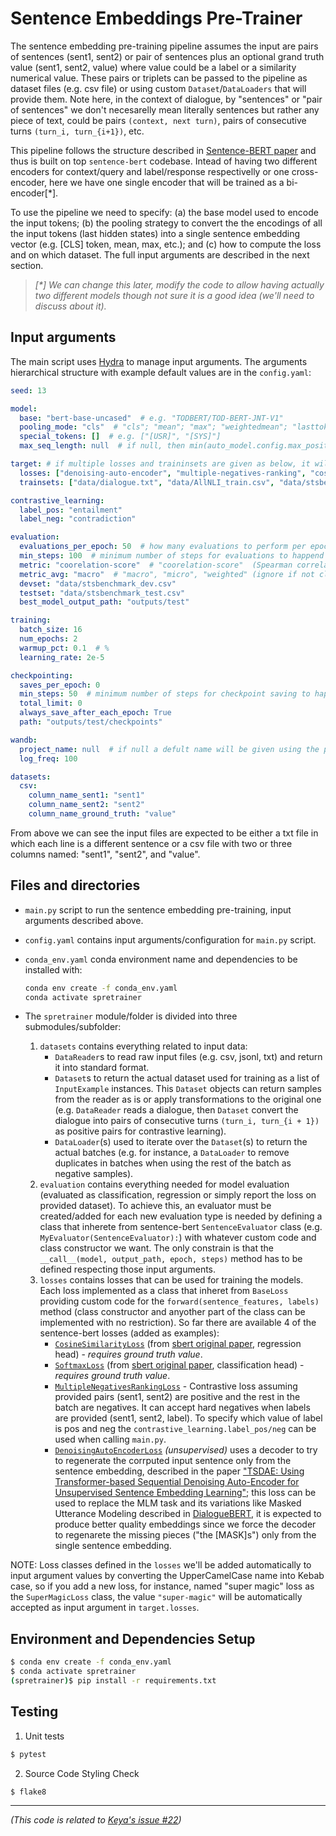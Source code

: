 # Sentence Embeddings Pre-Trainer

The sentence embedding pre-training pipeline assumes the input are pairs of sentences (sent1, sent2) or pair of sentences plus an optional grand truth value (sent1, sent2, value) where value could be a label or a similarity numerical value. These pairs or triplets can be passed to the pipeline as dataset files (e.g. csv file) or using custom `Dataset`/`DataLoaders` that will provide them. Note here, in the context of dialogue, by "sentences" or "pair of sentences" we don't necesarelly mean literally sentences but rather any piece of text, could be pairs `(context, next turn)`, pairs of consecutive turns `(turn_i, turn_{i+1})`, etc.

This pipeline follows the structure described in [Sentence-BERT paper](https://arxiv.org/pdf/1908.10084.pdf) and thus is built on top `sentence-bert` codebase. Intead of having two different encoders for context/query and label/response respectivelly or one cross-encoder, here we have one single encoder that will be trained as a bi-encoder[*].

To use the pipeline we need to specify: (a) the base model used to encode the input tokens; (b) the pooling strategy to convert the the encodings of all the input tokens (last hidden states) into a single sentence embedding vector (e.g. [CLS] token, mean, max, etc.); and (c) how to compute the loss and on which dataset. The full input arguments are described in the next section.



> _[*] We can change this later, modify the code to allow having actually two different models though not sure it is a good idea (we'll need to discuss about it)._



## Input arguments

The main script uses [Hydra](https://hydra.cc/) to manage input arguments. The arguments hierarchical structure with example default values are in the `config.yaml`:

```yaml
seed: 13

model:
  base: "bert-base-uncased"  # e.g. "TODBERT/TOD-BERT-JNT-V1"
  pooling_mode: "cls"  # "cls"; "mean"; "max"; "weightedmean"; "lasttoken";
  special_tokens: []  # e.g. ["[USR]", "[SYS]"]
  max_seq_length: null  # if null, then min(auto_model.config.max_position_embeddings, tokenizer.model_max_length)

target: # if multiple losses and traininsets are given as below, it will be trated as multi-task learning.
  losses: ["denoising-auto-encoder", "multiple-negatives-ranking", "cosine-similarity"]  # "softmax"; "denoising-auto-encoder"; "multiple-negatives-ranking"; "cosine-similarity";
  trainsets: ["data/dialogue.txt", "data/AllNLI_train.csv", "data/stsbenchmark_train.csv"]

contrastive_learning:
  label_pos: "entailment"
  label_neg: "contradiction"

evaluation:
  evaluations_per_epoch: 50  # how many evaluations to perform per epoch
  min_steps: 100  # minimum number of steps for evaluations to happend
  metric: "coorelation-score"  # "coorelation-score"  (Spearman correlation) or "f1-score", "accuracy", "recall", "precision" (sklearn classification_report metrics)
  metric_avg: "macro"  # "macro", "micro", "weighted" (ignore if not classification)
  devset: "data/stsbenchmark_dev.csv"
  testset: "data/stsbenchmark_test.csv"
  best_model_output_path: "outputs/test"

training:
  batch_size: 16
  num_epochs: 2
  warmup_pct: 0.1  # %
  learning_rate: 2e-5

checkpointing:
  saves_per_epoch: 0
  min_steps: 50  # minimum number of steps for checkpoint saving to happend
  total_limit: 0
  always_save_after_each_epoch: True
  path: "outputs/test/checkpoints"

wandb:
  project_name: null  # if null a defult name will be given using the provided parameters (traininset, model name, etc.)
  log_freq: 100

datasets:
  csv:
    column_name_sent1: "sent1"
    column_name_sent2: "sent2"
    column_name_ground_truth: "value"
```

From above we can see the input files are expected to be either a txt file in which each line is a different sentence or a csv file with two or three columns named: "sent1", "sent2", and "value".


## Files and directories

- `main.py` script to run the sentence embedding pre-training, input arguments described above.
- `config.yaml` contains input arguments/configuration for `main.py` script.
- `conda_env.yaml` conda environment name and dependencies to be installed with:
    ```bash
    conda env create -f conda_env.yaml
    conda activate spretrainer
    ```

- The `spretrainer` module/folder is divided into three submodules/subfolder:
    1. `datasets` contains everything related to input data:
        - `DataReader`s to read raw input files (e.g. csv, jsonl, txt) and return it into standard format.
        - `Dataset`s to return the actual dataset used for training as a list of `InputExample` instances. This `Dataset` objects can return samples from the reader as is or apply transformations to the original one (e.g. `DataReader` reads a dialogue, then `Dataset` convert the dialogue into pairs of consecutive turns `(turn_i, turn_{i + 1})` as positive pairs for contrastive learning).
        - `DataLoader`(s) used to iterate over the `Dataset`(s) to return the actual batches (e.g. for instance, a `DataLoader` to remove duplicates in batches when using the rest of the batch as negative samples).
    2. `evaluation` contains everything needed for model evaluation (evaluated as classification, regression or simply report the loss on provided dataset). To achieve this, an evaluator must be created/added for each new evaluation type is needed by defining a class that inherete from sentence-bert `SentenceEvaluator` class (e.g. `MyEvaluator(SentenceEvaluator):`) with whatever custom code and class constructor we want. The only constrain is that the `__call__(model, output_path, epoch, steps)` method has to be defined respecting those input arguments.
    3. `losses` contains losses that can be used for training the models. Each loss implemented as a class that inheret from `BaseLoss` providing custom code for the `forward(sentence_features, labels)` method (class constructor and anyother part of the class can be implemented with no restriction). So far there are available 4 of the sentence-bert losses (added as examples):
        - [`CosineSimilarityLoss`](https://www.sbert.net/docs/package_reference/losses.html#cosinesimilarityloss) (from [sbert original paper](https://arxiv.org/pdf/1908.10084.pdf), regression head) - _requires ground truth value_.
        - [`SoftmaxLoss`](https://www.sbert.net/docs/package_reference/losses.html#softmaxloss) (from [sbert original paper](https://arxiv.org/pdf/1908.10084.pdf), classification head) - _requires ground truth value_.
        - [`MultipleNegativesRankingLoss`](https://www.sbert.net/docs/package_reference/losses.html#multiplenegativesrankingloss) - Contrastive loss assuming provided pairs (sent1, sent2) are positive and the rest in the batch are negatives. It can accept hard negatives when labels are provided (sent1, sent2, label). To specify which value of label is pos and neg the `contrastive_learning.label_pos/neg` can be used when calling `main.py`.
        - [`DenoisingAutoEncoderLoss`](https://www.sbert.net/docs/package_reference/losses.html#denoisingautoencoderloss) _(unsupervised)_  uses a decoder to try to regenerate the corrputed input sentence only from the sentence embedding, described in the paper ["TSDAE: Using Transformer-based Sequential Denoising Auto-Encoder for Unsupervised Sentence Embedding Learning"](https://arxiv.org/pdf/2104.06979.pdf); this loss can be used to replace the MLM task and its variations like Masked Utterance Modeling described in [DialogueBERT](https://arxiv.org/ftp/arxiv/papers/2109/2109.10480.pdf), it is expected to produce better quality embeddings since we force the decoder to regenarete the missing pieces ("the [MASK]s") only from the single sentence embedding.

NOTE: Loss classes defined in the `losses` we'll be added automatically to input argument values by converting the UpperCamelCase name into Kebab case, so if you add a new loss, for instance, named "super magic" loss as the `SuperMagicLoss` class, the value `"super-magic"` will be automatically accepted as input argument in `target.losses`.


## Environment and Dependencies Setup

```bash
$ conda env create -f conda_env.yaml
$ conda activate spretrainer
(spretrainer)$ pip install -r requirements.txt
```

## Testing

1. Unit tests

```bash
$ pytest
```

2. Source Code Styling Check

```bash
$ flake8
```

---
_(This code is related to [Keya's issue #22](https://github.com/keya-dialog/keya-dialog/issues/22))_